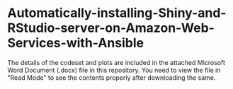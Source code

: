 # Automatically-installing-Shiny-and-RStudio-server-on-Amazon-Web-Services-with-Ansible

The details of the codeset and plots are included in the attached Microsoft Word Document (.docx) file in this repository. 
You need to view the file in "Read Mode" to see the contents properly after downloading the same.
